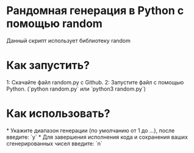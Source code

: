 <h1>Рандомная генерация в Python с помощью random</h1>
  
Данный скрипт использует библиотеку random

<h1>Как запустить?</h1>
1: Скачайте файл random.py с Github.
2: Запустите файл с помощью Python. (`python random.py` или `python3 random.py`)

<h1>Как использовать?</h1>
* Укажите диапазон генерации (по умолчанию от 1 до ...), после введите: `y`
* Для завершения исполнения кода и сохранения ваших сгенерированных чисел введите: `n`
